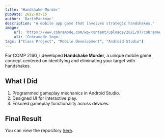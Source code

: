 ```yaml
---
title: 'Handshake Murder'
pubDate: 2022-03-15
author: 'DarthPackman'
description: 'A mobile app game that involves strategic handshakes.'
image:
    url: 'https://www.cobramode.com/wp-content/uploads/2021/07/cobramode-logo-website-big-1024x550.png'
    alt: 'Cobramode logo.'
tags: ["Class Project", "Mobile Development", "Android Studio"]
---
```


For COMP 2160, I developed **Handshake Murder**, a unique mobile game concept centered on identifying and eliminating your target with handshakes.

## What I Did

1. Programmed gameplay mechanics in Android Studio.
2. Designed UI for interactive play.
3. Ensured gameplay functionality across devices.

## Final Result

You can view the repository [here](https://github.com/DarthPackman/Handshake-Murder).
